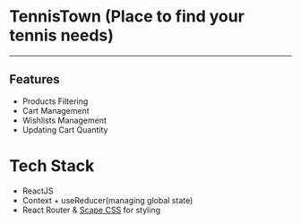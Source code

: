 # TennisTown (Place to find your tennis needs)

---

## Features

- Products Filtering
- Cart Management
- Wishlists Management
- Updating Cart Quantity

# Tech Stack

- ReactJS
- Context + useReducer(managing global state)
- React Router
  & [Scape CSS](https://scapecss.netlify.app/) for styling
